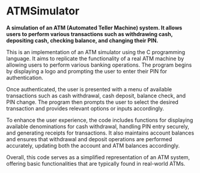 # ATMSimulator
**A simulation of an ATM (Automated Teller Machine) system. It allows users to perform various transactions such as withdrawing cash, depositing cash, checking balance, and changing their PIN.**

This is an implementation of an ATM simulator using the C programming language. It aims to replicate the functionality of a real ATM machine by allowing users to perform various banking operations. The program begins by displaying a logo and prompting the user to enter their PIN for authentication.

Once authenticated, the user is presented with a menu of available transactions such as cash withdrawal, cash deposit, balance check, and PIN change. The program then prompts the user to select the desired transaction and provides relevant options or inputs accordingly.

To enhance the user experience, the code includes functions for displaying available denominations for cash withdrawal, handling PIN entry securely, and generating receipts for transactions. It also maintains account balances and ensures that withdrawal and deposit operations are performed accurately, updating both the account and ATM balances accordingly.

Overall, this code serves as a simplified representation of an ATM system, offering basic functionalities that are typically found in real-world ATMs.
